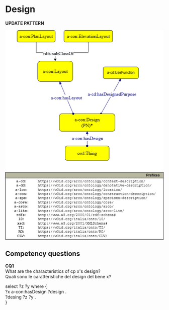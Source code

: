 # Design


**UPDATE PATTERN**


![Design pattern graph](https://github.com/ICCD-MiBACT/ArCo/blob/DEV-1.3.0/ArCo-release/Documentation/ArchitecturalOrLandscapeHeritage/Design/Design-Pattern.drawio.png?raw=true)



## Competency questions

**CQ1**  
What are the characteristics of cp x's design?  
Quali sono le caratteristiche del design del bene x?


select ?z ?y where {  
?x a-con:hasDesign ?design .  
?desing ?z ?y .  
}

